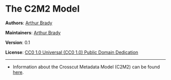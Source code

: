 # The C2M2 Model


**Authors**: [Arthur Brady](https://orcid.org/0000-0002-8809-2477)

**Maintainers**: [Arthur Brady](https://orcid.org/0000-0002-8809-2477)

**Version**: 0.1

**License**: [CC0 1.0 Universal (CC0 1.0) Public Domain Dedication](https://creativecommons.org/publicdomain/zero/1.0/deed.en)

---

* Information about the Crosscut Metadata Model (C2M2) can be found [here](https://docs.nih-cfde.org/en/latest/c2m2/draft-C2M2_specification/).

